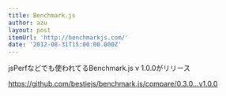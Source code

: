 ```yaml
---
title: Benchmark.js
author: azu
layout: post
itemUrl: 'http://benchmarkjs.com/'
date: '2012-08-31T15:00:00.000Z'
---
```

jsPerfなどでも使われてるBenchmark.js v 1.0.0がリリース

https://github.com/bestiejs/benchmark.js/compare/0.3.0...v1.0.0
